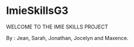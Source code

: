 # ImieSkillsG3

WELCOME TO THE IMIE SKILLS PROJECT

By : Jean, Sarah, Jonathan, Jocelyn and Maxence.
